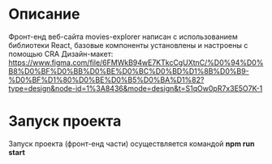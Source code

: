 # Описание
Фронт-енд веб-сайта movies-explorer написан с использованием библиотеки React, базовые компоненты установлены и настроены с помощью CRA
Дизайн-макет: https://www.figma.com/file/6FMWkB94wE7KTkcCgUXtnC/%D0%94%D0%B8%D0%BF%D0%BB%D0%BE%D0%BC%D0%BD%D1%8B%D0%B9-%D0%BF%D1%80%D0%BE%D0%B5%D0%BA%D1%82?type=design&node-id=1%3A8436&mode=design&t=S1qOw0pR7x3E5O7K-1

# Запуск проекта
Запуск проекта (фронт-енд части) осуществляется командой **npm run start**
